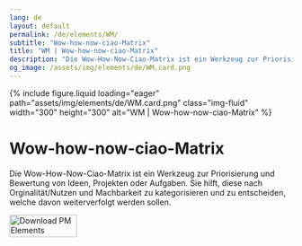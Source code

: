 ```yaml
---
lang: de
layout: default
permalink: /de/elements/WM/
subtitle: "Wow-how-now-ciao-Matrix"
title: "WM | Wow-how-now-ciao-Matrix"
description: "Die Wow-How-Now-Ciao-Matrix ist ein Werkzeug zur Priorisierung und Bewertung von Ideen, Projekten oder Aufgaben. Sie hilft, diese nach Orginalität/Nutzen und Machbarkeit zu kategorisieren und zu entscheiden, welche davon weiterverfolgt werden sollen."
og_image: /assets/img/elements/de/WM.card.png
---
```


{% include figure.liquid loading="eager" path="assets/img/elements/de/WM.card.png" class="img-fluid" width="300" height="300" alt="WM | Wow-how-now-ciao-Matrix" %}

# Wow-how-now-ciao-Matrix

Die Wow-How-Now-Ciao-Matrix ist ein Werkzeug zur Priorisierung und Bewertung von Ideen, Projekten oder Aufgaben. Sie hilft, diese nach Orginalität/Nutzen und Machbarkeit zu kategorisieren und zu entscheiden, welche davon weiterverfolgt werden sollen.

<a href="https://apps.apple.com/app/apple-store/id6738084498?pt=127441684&ct=website&mt=8">
  <img src="{{ "assets/img/en/appstore.png" | relative_url }}" width="120" height="40" alt="Download PM Elements">
</a>
